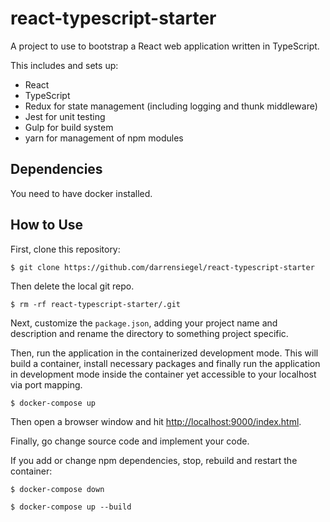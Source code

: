 # react-typescript-starter

A project to use to bootstrap a React web application written
in TypeScript.

This includes and sets up:
* React
* TypeScript
* Redux for state management (including logging and thunk middleware)
* Jest for unit testing
* Gulp for build system
* yarn for management of npm modules

## Dependencies

You need to have docker installed.

## How to Use

First, clone this repository:

```
$ git clone https://github.com/darrensiegel/react-typescript-starter
```

Then delete the local git repo.

```
$ rm -rf react-typescript-starter/.git
```

Next, customize the `package.json`, adding your project name and description
and rename the directory to something project specific.

Then, run the application in the containerized development mode. This will
build a container, install necessary packages and finally run the application
in development mode inside the container yet accessible to your localhost via
port mapping.

```
$ docker-compose up
```

Then open a browser window and
hit [http://localhost:9000/index.html](http://localhost:9000/index.html).

Finally, go change source code and implement your code.

If you add or change npm dependencies, stop, rebuild and restart the container:

```
$ docker-compose down

$ docker-compose up --build
```

